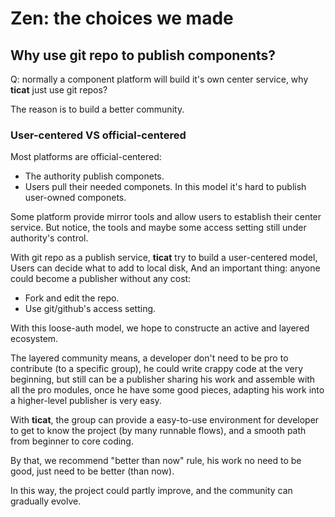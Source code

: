 # Zen: the choices we made

## Why use git repo to publish components?

Q: normally a component platform will build it's own center service,
why **ticat** just use git repos?

The reason is to build a better community.

### User-centered VS official-centered

Most platforms are official-centered:
* The authority publish componets.
* Users pull their needed componets.
In this model it's hard to publish user-owned componets.

Some platform provide mirror tools and allow users to establish their center service.
But notice, the tools and maybe some access setting still under authority's control.

With git repo as a publish service,
**ticat** try to build a user-centered model,
Users can decide what to add to local disk,
And an important thing: anyone could become a publisher without any cost:
* Fork and edit the repo.
* Use git/github's access setting.

With this loose-auth model, we hope to constructe an active and layered ecosystem.

The layered community means, a developer don't need to be pro to contribute (to a specific group),
he could write crappy code at the very beginning,
but still can be a publisher sharing his work and assemble with all the pro modules,
once he have some good pieces, adapting his work into a higher-level publisher is very easy.

With **ticat**, the group can provide a easy-to-use environment for developer to get to know the project
(by many runnable flows), and a smooth path from beginner to core coding.

By that, we recommend "better than now" rule,
his work no need to be good, just need to be better (than now).

In this way, the project could partly improve,
and the community can gradually evolve.
